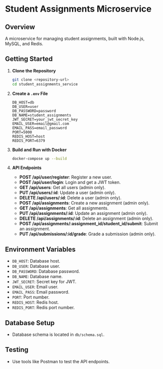 # Student Assignments Microservice

## Overview

A microservice for managing student assignments, built with Node.js, MySQL, and Redis.

## Getting Started

1. **Clone the Repository**

    ```bash
    git clone <repository-url>
    cd student_assignments_service
    ```

2. **Create a `.env` File**

    ```env
    DB_HOST=db
    DB_USER=user
    DB_PASSWORD=password
    DB_NAME=student_assignments
    JWT_SECRET=your_jwt_secret_key
    EMAIL_USER=email@gmail.com
    EMAIL_PASS=email_password
    PORT=5000
    REDIS_HOST=host
    REDIS_PORT=6379
    ```

3. **Build and Run with Docker**

    ```bash
    docker-compose up --build
    ```

4. **API Endpoints**

    - **POST /api/user/register**: Register a new user.
    - **POST /api/user/login**: Login and get a JWT token.
    - **GET /api/users**: Get all users (admin only).
    - **PUT /api/users/:id**: Update a user (admin only).
    - **DELETE /api/users/:id**: Delete a user (admin only).
    - **POST /api/assignments**: Create a new assignment (admin only).
    - **GET /api/assignments**: Get all assignments.
    - **PUT /api/assignments/:id**: Update an assignment (admin only).
    - **DELETE /api/assignments/:id**: Delete an assignment (admin only).
    - **POST /api/assignments/:assignment_id/student_id/submit**: Submit an assignment.
    - **PUT /api/submissions/:id/grade**: Grade a submission (admin only).

## Environment Variables

- `DB_HOST`: Database host.
- `DB_USER`: Database user.
- `DB_PASSWORD`: Database password.
- `DB_NAME`: Database name.
- `JWT_SECRET`: Secret key for JWT.
- `EMAIL_USER`: Email user.
- `EMAIL_PASS`: Email password.
- `PORT`: Port number.
- `REDIS_HOST`: Redis host.
- `REDIS_PORT`: Redis port number.

## Database Setup

- Database schema is located in `db/schema.sql`.

## Testing

- Use tools like Postman to test the API endpoints.
